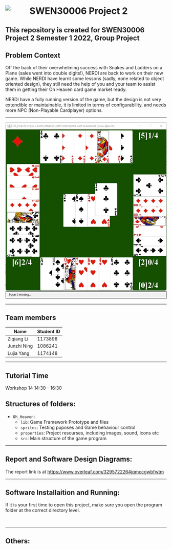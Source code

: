 


# <img src="https://cdn.freebiesupply.com/logos/large/2x/the-university-of-melbourne-logo-svg-vector.svg" width=15% align=left> SWEN30006 Project 2 
This repository is created for SWEN30006 Project 2 Semester 1 2022, Group Project
---

## Problem Context
Off the back of their overwhelming success with Snakes and Ladders on a Plane (sales went into double digits!), NERDI are back to work on their new game. While NERDI have learnt some lessons (sadly, none related to object oriented design), they still need the help of you and your team to assist them in getting their Oh Heaven card game market ready.
 
 
NERDI have a fully running version of the game, but the design is not very extendible or maintainable, it is limited in terms of configurability, and needs more NPC (Non-Playable Cardplayer) options.

---

 ![](assets/16524482539111.jpg)
![](assets/16524482643928.jpg)


 
---

## Team members
| Name | Student ID |
| ---- | ---- |
| Ziqiang Li | 1173898 |
| Junzhi Ning | 1086241 |
| Lujia Yang | 1174148 |

---
## Tutorial Time

Workshop 14 14:30 - 16:30
 

## Structures of folders: 
- `Oh_Heaven`:
	- `lib`: Game Framework Prototype and files
	- `sprites`:  Testing puposes and Game behaviour control
	- `properties`: Project resourses, including images, sound, icons etc
	- `src`: Main structure of the game program

---
## Report and Software Design Diagrams:

The report link is at https://www.overleaf.com/3295722264jqmccgwbfwtm

---
## Software Installaition and Running:
If it is your first time to open this project, make sure you open the program folder at the correct directory level.
<pre>
<code>   
</code></pre>
---
## Others:
